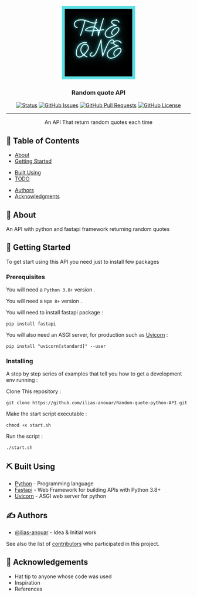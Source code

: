 <p align="center">
  <a href="" rel="noopener">
 <img width=200px height=200px src="./images/theOne.png" alt="Project logo"></a>
</p>

<h3 align="center">Random quote API</h3>

<div align="center">

[![Status](https://img.shields.io/badge/status-active-success.svg)]()
[![GitHub Issues](https://img.shields.io/github/issues/ilias-anouar/Random-quote-python-API)](https://github.com/ilias-anouar/Random-quote-python-API/issues)
[![GitHub Pull Requests](https://img.shields.io/github/issues-pr/ilias-anouar/Random-quote-python-API)](https://github.com/ilias-anouar/Random-quote-python-API/pulls)
[![GitHub License](https://img.shields.io/github/license/ilias-anouar/Random-quote-python-API)](/LICENSE)

</div>

---

<p align="center"> An API That return random quotes each time
    <br> 
</p>

## 📝 Table of Contents

- [About](#about)
- [Getting Started](#getting_started)
<!-- - [Deployment](#deployment)
- [Usage](#usage) -->
- [Built Using](#built_using)
- [TODO](TODO.md)
<!-- - [Contributing](/CONTRIBUTING.md) -->
- [Authors](#authors)
- [Acknowledgments](#acknowledgement)

## 🧐 About <a name = "about"></a>

An API with python and fastapi framework returning random quotes

## 🏁 Getting Started <a name = "getting_started"></a>

To get start using this API you need just to install few packages

### Prerequisites

You will need a `Python 3.8+` version .

You will need a `Npm 8+` version .

You will need to install fastapi package :

```
pip install fastapi
```

You will also need an ASGI server, for production such as <a href="https://www.uvicorn.org/" target="_blank">Uvicorn</a> :

```
pip install "uvicorn[standard]" --user
```

### Installing

A step by step series of examples that tell you how to get a development env running :

Clone This repository :

```
git clone https://github.com/ilias-anouar/Random-quote-python-API.git
```

Make the start script executable :
```
chmod +x start.sh
```

Run the script :

```
./start.sh
```

<!-- ## 🔧 Running the tests <a name = "tests"></a>

Explain how to run the automated tests for this system.

### Break down into end to end tests

Explain what these tests test and why

```
Give an example
```

### And coding style tests

Explain what these tests test and why

```
Give an example
``` -->

<!-- ## 🎈 Usage <a name="usage"></a>

Add notes about how to use the system. -->

<!-- ## 🚀 Deployment <a name = "deployment"></a>

Add additional notes about how to deploy this on a live system. -->

## ⛏️ Built Using <a name = "built_using"></a>

- [Python](https://www.python.org/) - Programming language
- [Fastapi](https://fastapi.tiangolo.com/) - Web Framework for building APIs with Python 3.8+
- [Uvicorn](https://www.uvicorn.org/) - ASGI web server for python
<!-- - [NodeJs](https://nodejs.org/en/) - Server Environment -->

## ✍️ Authors <a name = "authors"></a>

- [@ilias-anouar](https://github.com/ilias-anouar) - Idea & Initial work

See also the list of [contributors](https://github.com/ilias-anouar/Random-quote-python-API/contributors) who participated in this project.

## 🎉 Acknowledgements <a name = "acknowledgement"></a>

- Hat tip to anyone whose code was used
- Inspiration
- References

